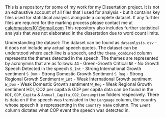 This is a repository for some of my work for my Dissertation project.
It is not an exhaustive account of all files that I used for analysis - but it contains key files used for statistical analysis alongside a complete dataset.
If any furhter files are required for the marking process please contact me at calebmasters101@gmail.com
This repository also includes further statistical analysis that was not elaborated in the dissertation due to word count limits.

Understanding the dataset:
    The dataset can be found as `dataanlysis.csv` - it does not include any actual speech quotes. 
    The dataset can be understood where each line is a speech, and the `theme_combined` column represents the themes detected in the speech.
    The themes are represented by acronymns that are as follows:
    `AG` - Green-Growth Critical
    `NG` - No Growth Speech Detected in the speech
    `S_Int` - Strong International Growth sentiment
    `S_Dom` - Strong Domestic Growth Sentiment
    `S_Reg` - Strong Regional Growth Sentiment
    `W_Int` - Weak International Growth sentiment
    `W_Dom` - Weak Domestic Growth sentiment
    `W_Reg` - Weak Regional Growth sentiment
    HDI, CO2 per capita & GDP per capita data can be found in the `HDI`, `GDP_Capita` & `Annual_Capita_CO2_Consumption` folders respecively.
    There is data on if the speech was translated in the `Language` column, the country whose speech it is repressenting in the `Country Name` column.
    The `Event` column dictates what COP event the speech was detected in.